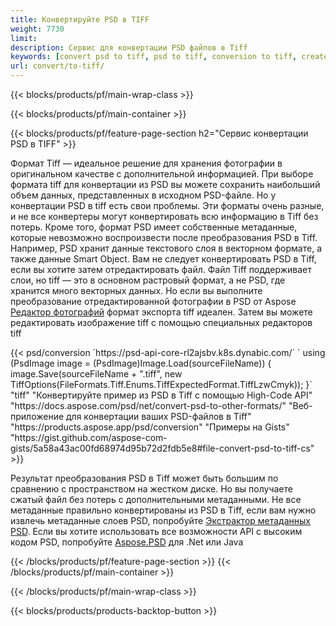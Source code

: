 ```yaml
---
title: Конвертируйте PSD в TIFF
weight: 7730
limit: 
description: Сервис для конвертации PSD файлов в Tiff
keywords: [convert psd to tiff, psd to tiff, conversion to tiff, create tiff from psd, print psd as tiff]
url: convert/to-tiff/
---
```


{{< blocks/products/pf/main-wrap-class >}}

{{< blocks/products/pf/main-container >}}

{{< blocks/products/pf/feature-page-section h2="Сервис конвертации PSD в TIFF" >}}
<p>Формат Tiff — идеальное решение для хранения фотографии в оригинальном качестве с дополнительной информацией. При выборе формата tiff для конвертации из PSD вы можете сохранить наибольший объем данных, представленных в исходном PSD-файле. Но у конвертации PSD в tiff есть свои проблемы. Эти форматы очень разные, и не все конвертеры могут конвертировать всю информацию в Tiff без потерь. Кроме того, формат PSD имеет собственные метаданные, которые невозможно воспроизвести после преобразования PSD в Tiff. Например, PSD хранит данные текстового слоя в векторном формате, а также данные Smart Object. Вам не следует конвертировать PSD в Tiff, если вы хотите затем отредактировать файл. Файл Tiff поддерживает слои, но tiff — это в основном растровый формат, а не PSD, где хранится много векторных данных. Но если вы выполните преобразование отредактированной фотографии в PSD от Aspose <a href="https://products.aspose.app/psd/photo-editor">Редактор фотографий</a> формат экспорта tiff идеален. Затем вы можете редактировать изображение tiff с помощью специальных редакторов tiff</p>
{{< psd/conversion `https://psd-api-core-rl2ajsbv.k8s.dynabic.com/` 
`    using (PsdImage image = (PsdImage)Image.Load(sourceFileName))
    {
        image.Save(sourceFileName + ".tiff", new TiffOptions(FileFormats.Tiff.Enums.TiffExpectedFormat.TiffLzwCmyk));
    }` 
	"tiff" "Конвертируйте пример из PSD в Tiff с помощью High-Code API"  "https://docs.aspose.com/psd/net/convert-psd-to-other-formats/" "Веб-приложение для конвертации ваших PSD-файлов в Tiff" "https://products.aspose.app/psd/conversion" "Примеры на Gists" "https://gist.github.com/aspose-com-gists/5a58a43ac00fd68974d95b72d2fdb5e8#file-convert-psd-to-tiff-cs" >}}
<p>Результат преобразования PSD в Tiff может быть большим по сравнению с пространством на жестком диске. Но вы получаете сжатый файл без потерь с дополнительными метаданными. Не все метаданные правильно конвертированы из PSD в Tiff, если вам нужно извлечь метаданные слоев PSD, попробуйте <a href="https://products.aspose.app/psd/metadata">Экстрактор метаданных PSD</a>. Если вы хотите использовать все возможности API с высоким кодом PSD, попробуйте <a href="/psd">Aspose.PSD</a> для .Net или Java</p>
{{< /blocks/products/pf/feature-page-section >}}
{{< /blocks/products/pf/main-container >}}


{{< /blocks/products/pf/main-wrap-class >}}

{{< blocks/products/products-backtop-button >}}
